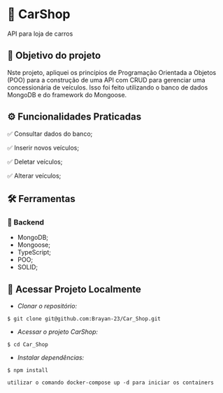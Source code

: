 # :car: CarShop

API para loja de carros

## :link: Objetivo do projeto 
Nste projeto, apliquei os princípios de Programação Orientada a Objetos (POO) para a construção de uma API com CRUD para gerenciar uma concessionária de veículos. Isso foi feito utilizando o banco de dados MongoDB e do framework do Mongoose.

## ⚙️ Funcionalidades Praticadas
✅ Consultar dados do banco;

✅ Inserir novos veículos;

✅ Deletar veículos;

✅ Alterar veículos;

## :hammer_and_wrench: Ferramentas 
### 🍮 Backend
- MongoDB;
- Mongoose;
- TypeScript;
- POO;
- SOLID;

## 📁 Acessar Projeto Localmente

- *Clonar o repositório:*

```
$ git clone git@github.com:Brayan-23/Car_Shop.git
```

- *Acessar o projeto CarShop:*

```
$ cd Car_Shop
```

- *Instalar dependências:*

```
$ npm install

utilizar o comando docker-compose up -d para iniciar os containers
```
